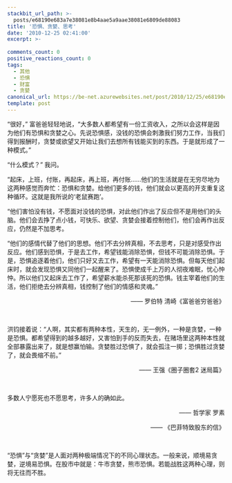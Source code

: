 ```yaml
---
stackbit_url_path: >-
  posts/e68190e683a7e38081e8b4aae5a9aae38081e6809de88083
title: '恐惧、贪婪、思考'
date: '2010-12-25 02:41:00'
excerpt: >-
  
comments_count: 0
positive_reactions_count: 0
tags: 
  - 其他
  - 恐惧
  - 财富
  - 贪婪
canonical_url: https://be-net.azurewebsites.net/post/2010/12/25/e68190e683a7e38081e8b4aae5a9aae38081e6809de88083
template: post
---
```

<p>“很好，” 富爸爸轻轻地说，“大多数人都希望有一份工资收入，之所以会这样是因为他们有恐惧和贪婪之心。先说恐惧感，没钱的恐惧会刺激我们努力工作，当我们得到报酬时，贪婪或欲望又开始让我们去想所有钱能买到的东西。于是就形成了一种模式。”</p>  <p>“什么模式？” 我问。</p>  <p>“起床，上班，付账，再起床，再上班，再付账……他们的生活就是在无穷尽地为这两种感觉而奔忙：恐惧和贪婪。给他们更多的钱，他们就会以更高的开支重复这种循环。这就是我所说的‘老鼠赛跑’。</p>  <p>“他们害怕没有钱，不愿面对没钱的恐惧，对此他们作出了反应但不是用他们的头脑。他们会去挣了点小钱，可快乐、欲望、贪婪会接着控制他们，他们会再作出反应，仍然是不加思考。</p>  <p>“他们的感情代替了他们的思想。他们不去分辨真相，不去思考，只是对感受作出反应。他们感到恐惧，于是去工作，希望钱能消除恐惧，但钱不可能消除恐惧。于是，恐惧追逐着他们，他们只好又去工作，希望有一天能消除恐惧。但每天他们起床时，就会发现恐惧又同他们一起醒来了。恐惧使成千上万的人彻夜难眠，忧心忡忡。所以他们又起床去工作了，希望薪水能杀死那该死的恐惧。钱主宰着他们的生活，他们拒绝去分辨真相，钱控制了他们的情感和灵魂。”</p>  <p align="right">—— 罗伯特 清崎《富爸爸穷爸爸》</p>  <p>&#160;</p>  <p>洪钧接着说：“人啊，其实都有两种本性，天生的，无一例外，一种是贪婪，一种是恐惧。都希望得到的越多越好，又害怕到手的反而失去，在赌场里这两种本性就全部暴露出来了，就是想赢怕输。贪婪胜过恐惧了，就会孤注一掷；恐惧胜过贪婪了，就会畏缩不前。”</p>  <p align="right">—— 王强《圈子圈套2 迷局篇》</p>  <p align="right">&#160;</p>  <p align="left">多数人宁愿死也不愿思考，许多人的确如此。</p>  <p align="right">—— 哲学家 罗素</p>  <p align="right">—— 《巴菲特致股东的信》</p>  <p align="right">&#160;</p>  <p align="left">“恐惧”与“贪婪”是人面对两种极端情况下的不同心理状态。一般来说，顺境易贪婪，逆境易恐惧。在股市中就是：牛市贪婪，熊市恐惧。若能战胜这两种心理，则将无往而不胜。</p>